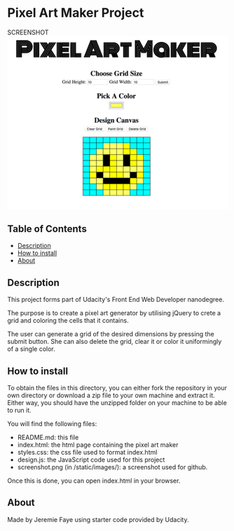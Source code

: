 # Pixel Art Maker Project


SCREENSHOT
![Picture of Pac Man. Sort of...](/static/images/screenshot.png?raw=true "Pixel Art")


## Table of Contents

* [Description](#description)
* [How to install](#how-to-install)
* [About](#about)


## Description
This project forms part of Udacity's Front End Web Developer nanodegree.

The purpose is to create a pixel art generator by utilising jQuery to crete a grid and coloring the cells that it contains. 

The user can generate a grid of the desired dimensions by pressing the submit button. She can also delete the grid, clear it or color it uniformingly of a single color.


## How to install
To obtain the files in this directory, you can either fork the repository in your own directory or download a zip file to your own machine and extract it. Either way, you should have the unzipped folder on your machine to be able to run it.

You will find the following files:
* README.md: this file
* index.html: the html page containing the pixel art maker
* styles.css: the css file used to format index.html
* design.js: the JavaScript code used for this project
* screenshot.png (in /static/images/): a screenshot used for github.

Once this is done, you can open index.html in your browser.



## About
Made by Jeremie Faye using starter code provided by Udacity.